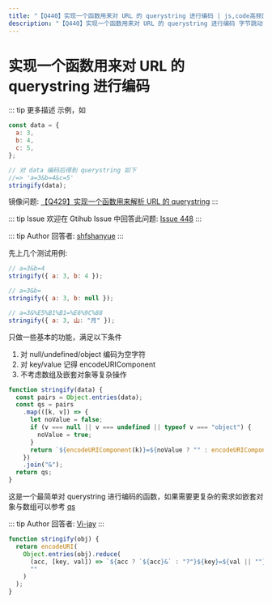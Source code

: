 ```yaml
---
title: "【Q440】实现一个函数用来对 URL 的 querystring 进行编码 | js,code高频面试题"
description: "【Q440】实现一个函数用来对 URL 的 querystring 进行编码 字节跳动面试题、阿里腾讯面试题、美团小米面试题。"
---
```


# 实现一个函数用来对 URL 的 querystring 进行编码

::: tip 更多描述
示例，如

```js
const data = {
  a: 3,
  b: 4,
  c: 5,
};

// 对 data 编码后得到 querystring 如下
//=> 'a=3&b=4&c=5'
stringify(data);
```

镜像问题: [【Q429】实现一个函数用来解析 URL 的 querystring](https://github.com/shfshanyue/Daily-Question/issues/436)
:::

::: tip Issue
欢迎在 Gtihub Issue 中回答此问题: [Issue 448](https://github.com/shfshanyue/Daily-Question/issues/448)
:::

::: tip Author
回答者: [shfshanyue](https://github.com/shfshanyue)
:::

先上几个测试用例:

```js
// a=3&b=4
stringify({ a: 3, b: 4 });

// a=3&b=
stringify({ a: 3, b: null });

// a=3&%E5%B1%B1=%E6%9C%88
stringify({ a: 3, 山: "月" });
```

只做一些基本的功能，满足以下条件

1. 对 null/undefined/object 编码为空字符
1. 对 key/value 记得 encodeURIComponent
1. 不考虑数组及嵌套对象等复杂操作

```js
function stringify(data) {
  const pairs = Object.entries(data);
  const qs = pairs
    .map(([k, v]) => {
      let noValue = false;
      if (v === null || v === undefined || typeof v === "object") {
        noValue = true;
      }
      return `${encodeURIComponent(k)}=${noValue ? "" : encodeURIComponent(v)}`;
    })
    .join("&");
  return qs;
}
```

这是一个最简单对 querystring 进行编码的函数，如果需要更复杂的需求如嵌套对象与数组可以参考 [qs](https://github.com/ljharb/qs)

::: tip Author
回答者: [Vi-jay](https://github.com/Vi-jay)
:::

```ts
function stringify(obj) {
  return encodeURI(
    Object.entries(obj).reduce(
      (acc, [key, val]) => `${acc ? `${acc}&` : "?"}${key}=${val || ""}`,
      ""
    )
  );
}
```
